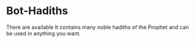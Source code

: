# Bot-Hadiths
There are available It contains many noble hadiths of the Prophet and can be used in anything you want.
